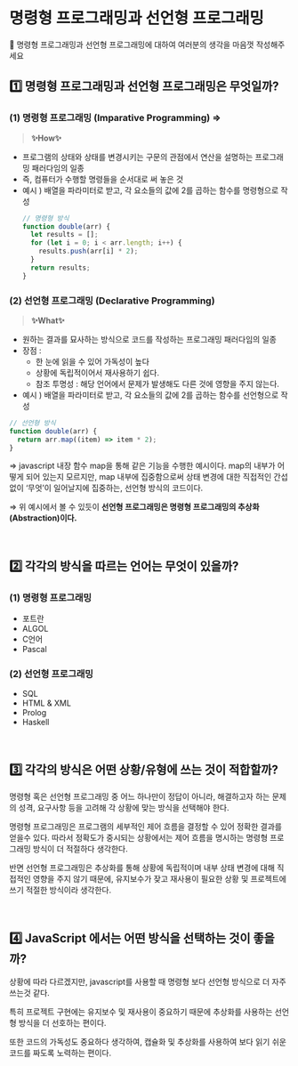 # 명령형 프로그래밍과 선언형 프로그래밍

🖤 명령형 프로그래밍과 선언형 프로그래밍에 대하여 여러분의 생각을 마음껏 작성해주세요

## 1️⃣ 명령형 프로그래밍과 선언형 프로그래밍은 무엇일까?

### (1) 명령형 프로그래밍 (Imparative Programming) ⇒

> **✨How✨**

- 프로그램의 상태와 상태를 변경시키는 구문의 관점에서 연산을 설명하는 프로그래밍 패러다임의 일종
- 즉, 컴퓨터가 수행할 명령들을 순서대로 써 놓은 것
- 예시 ) 배열을 파라미터로 받고, 각 요소들의 값에 2를 곱하는 함수를 명령형으로 작성
  ```jsx
  // 명령형 방식
  function double(arr) {
    let results = [];
    for (let i = 0; i < arr.length; i++) {
      results.push(arr[i] * 2);
    }
    return results;
  }
  ```

### (2) 선언형 프로그래밍 (Declarative Programming)

> **✨What✨**

- 원하는 결과를 묘사하는 방식으로 코드를 작성하는 프로그래밍 패러다임의 일종
- 장점 :
  - 한 눈에 읽을 수 있어 가독성이 높다
  - 상황에 독립적이어서 재사용하기 쉽다.
  - 참조 투명성 : 해당 언어에서 문제가 발생해도 다른 것에 영향을 주지 않는다.
- 예시 ) 배열을 파라미터로 받고, 각 요소들의 값에 2를 곱하는 함수를 선언형으로 작성

```jsx
// 선언형 방식
function double(arr) {
  return arr.map((item) => item * 2);
}
```

⇒ javascript 내장 함수 map을 통해 같은 기능을 수행한 예시이다. map의 내부가 어떻게 되어 있는지 모르지만, map 내부에 집중함으로써 상태 변경에 대한 직접적인 간섭 없이 ‘무엇’이 일어날지에 집중하는, 선언형 방식의 코드이다.

⇒ 위 예시에서 볼 수 있듯이 **선언형 프로그래밍은 명령형 프로그래밍의 추상화(Abstraction)이다.**

<br/>

## 2️⃣ 각각의 방식을 따르는 언어는 무엇이 있을까?

### (1) 명령형 프로그래밍

- 포트란
- ALGOL
- C언어
- Pascal

### (2) 선언형 프로그래밍

- SQL
- HTML & XML
- Prolog
- Haskell

<br/>

## 3️⃣ 각각의 방식은 어떤 상황/유형에 쓰는 것이 적합할까?

명령형 혹은 선언형 프로그래밍 중 어느 하나만이 정답이 아니라, 해결하고자 하는 문제의 성격, 요구사항 등을 고려해 각 상황에 맞는 방식을 선택해야 한다.

명령형 프로그래밍은 프로그램의 세부적인 제어 흐름을 결정할 수 있어 정확한 결과를 얻을수 있다. 따라서 정확도가 중시되는 상황에서는 제어 흐름을 명시하는 명령형 프로그래밍 방식이 더 적절하다 생각한다.

반면 선언형 프로그래밍은 추상화를 통해 상황에 독립적이며 내부 상태 변경에 대해 직접적인 영향을 주지 않기 때문에, 유지보수가 잦고 재사용이 필요한 상황 및 프로젝트에 쓰기 적절한 방식이라 생각한다.

<br/>

## 4️⃣ JavaScript 에서는 어떤 방식을 선택하는 것이 좋을까?

상황에 따라 다르겠지만, javascript를 사용할 때 명령형 보다 선언형 방식으로 더 자주 쓰는것 같다.

특히 프로젝트 구현에는 유지보수 및 재사용이 중요하기 때문에 추상화를 사용하는 선언형 방식을 더 선호하는 편이다.

또한 코드의 가독성도 중요하다 생각하여, 캡슐화 및 추상화를 사용하여 보다 읽기 쉬운 코드를 짜도록 노력하는 편이다.

